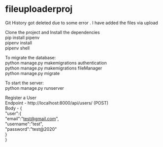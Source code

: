 # fileuploaderproj

Git History got deleted due to some error . I have added the files via upload

Clone the project and Install the dependencies <br />
pip install pipenv <br />
pipenv install <br />
pipenv shell <br />

To migrate the database: <br />
python manage.py makemigrations authentication <br />
python manage.py makemigrations fileManager <br />
python manage.py migrate <br />

To start the server: <br />
python manage.py runserver <br />

Register a User <br />
Endpoint - http://localhost:8000/api/users/ (POST) <br />
Body - { <br />
    "user":{ <br />
    "email":"test@gmail.com", <br />
    "username":"test", <br />
    "password":"test@2020" <br />
} <br />
} <br />




